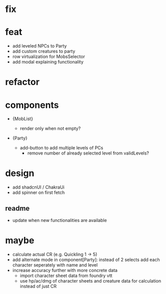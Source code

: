 # fix


# feat
- add leveled NPCs to Party
- add custom creatures to party
- row virtualization for MobsSelector
- add modal explaining functionality

# refactor

# components
- {MobList}
  - render only when not empty?

- {Party}
  - add-button to add multiple levels of PCs
    - remove number of already selected level from validLevels?

# design
- add shadcnUI / ChakraUi
- add spinner on first fetch

## readme
- update when new functionalities are available

# maybe
- calculate actual CR (e.g. Quickling 1 -> 5)
- add alternate mode in component[Party]: instead of 2 selects add each character seperately with name and level
- increase accuracy further with more concrete data 
    - import character sheet data from foundry vtt
    - use hp/ac/dmg of character sheets and creature data for calculation instead of just CR


